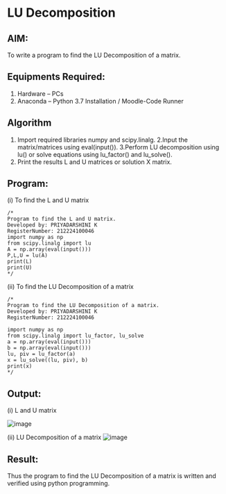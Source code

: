 # LU Decomposition 

## AIM:
To write a program to find the LU Decomposition of a matrix.

## Equipments Required:
1. Hardware – PCs
2. Anaconda – Python 3.7 Installation / Moodle-Code Runner

## Algorithm
1. Import required libraries numpy and scipy.linalg.
2.Input the matrix/matrices using eval(input()). 
3.Perform LU decomposition using lu() or solve equations using lu_factor() and lu_solve(). 
4. Print the results L and U matrices or solution X matrix.

## Program:


(i) To find the L and U matrix
```
/*
Program to find the L and U matrix.
Developed by: PRIYADARSHINI K
RegisterNumber: 212224100046
import numpy as np
from scipy.linalg import lu
A = np.array(eval(input()))
P,L,U = lu(A)
print(L)
print(U)
*/
```
(ii) To find the LU Decomposition of a matrix
```
/*
Program to find the LU Decomposition of a matrix.
Developed by: PRIYADARSHINI K
RegisterNumber: 212224100046

import numpy as np
from scipy.linalg import lu_factor, lu_solve
a = np.array(eval(input()))
b = np.array(eval(input()))
lu, piv = lu_factor(a)
x = lu_solve((lu, piv), b)
print(x)
*/
```

## Output:

(i) L and U matrix

![image](https://github.com/user-attachments/assets/b4589ed4-00b5-4521-b805-fb014398d0d0)

(ii) LU Decomposition of a matrix
![image](https://github.com/user-attachments/assets/f2cd990b-6696-45ac-9479-4f7fdeedead7)




## Result:
Thus the program to find the LU Decomposition of a matrix is written and verified using python programming.

